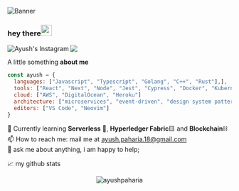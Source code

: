 ![Banner](https://i.postimg.cc/WzgXz1Gr/Genericbanner-1.png)

### hey there<img src="https://media.giphy.com/media/hvRJCLFzcasrR4ia7z/giphy.gif" width="25px">

[<img align="left" alt="Ayush's Instagram" src="https://img.shields.io/badge/itsayushh_-30302f?style=for-the-badge&logo=Instagram&logoColor=white"/>](https://instagram.com/itsayushh_)
[<img src="https://img.shields.io/badge/ayushpaharia-30302f?style=for-the-badge&logo=linkedin"/>](https://linkedin.com/in/ayushpaharia)

A little something **about me**

```javascript
const ayush = {
  languages: ["Javascript", "Typescript", "Golang", "C++", "Rust"],],
  tools: ["React", "Next", "Node", "Jest", "Cypress", "Docker", "Kubernetes"],
  cloud: ["AWS", "DigitalOcean", "Heroku"]
  architecture: ["microservices", "event-driven", "design system pattern"],
  editors: ["VS Code", "Neovim"] 
}
```

🔭 Currently learning  **Serverless** 🔼, **Hyperledger Fabric**🟨 and **Blockchain**⛓️\
📫 How to reach me: mail me at [ayush.paharia.18@gmail.com](mailto:ayush.paharia.18@gmail.com)\
💬 ask me about anything, i am happy to help;

📈 my github stats
<p align="center"> <img src="https://github-readme-stats.vercel.app/api?username=ayushpaharia&show_icons=true&theme=gotham" alt="ayushpaharia" /></p>
